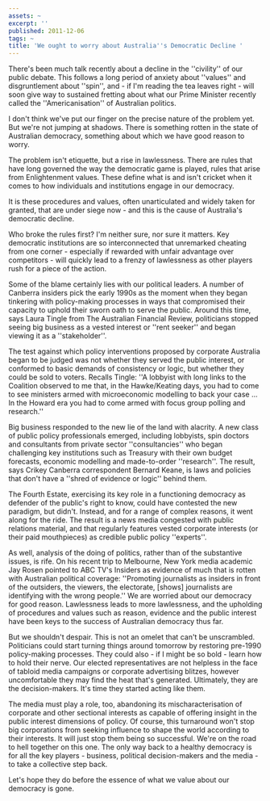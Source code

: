 ```yaml
---
assets: ~
excerpt: ''
published: 2011-12-06
tags: ~
title: 'We ought to worry about Australia''s Democratic Decline '
---
```

There's been much talk recently about a decline in the ''civility'' of our public debate. This follows a long period of anxiety about ''values'' and disgruntlement about ''spin'', and - if I'm reading the tea leaves right - will soon give way to sustained fretting about what our Prime Minister recently called the ''Americanisation'' of Australian politics.

I don't think we've put our finger on the precise nature of the problem yet. But we're not jumping at shadows. There is something rotten in the state of Australian democracy, something about which we have good reason to worry.

The problem isn't etiquette, but a rise in lawlessness. There are rules that have long governed the way the democratic game is played, rules that arise from Enlightenment values. These define what is and isn't cricket when it comes to how individuals and institutions engage in our democracy.

It is these procedures and values, often unarticulated and widely taken for granted, that are under siege now - and this is the cause of Australia's democratic decline.

Who broke the rules first? I'm neither sure, nor sure it matters. Key democratic institutions are so interconnected that unremarked cheating from one corner - especially if rewarded with unfair advantage over competitors - will quickly lead to a frenzy of lawlessness as other players rush for a piece of the action.

Some of the blame certainly lies with our political leaders. A number of Canberra insiders pick the early 1990s as the moment when they began tinkering with policy-making processes in ways that compromised their capacity to uphold their sworn oath to serve the public.
Around this time, says Laura Tingle from The Australian Financial Review, politicians stopped seeing big business as a vested interest or ''rent seeker'' and began viewing it as a ''stakeholder''.

The test against which policy interventions proposed by corporate Australia began to be judged was not whether they served the public interest, or conformed to basic demands of consistency or logic, but whether they could be sold to voters. Recalls Tingle: ''A lobbyist with long links to the Coalition observed to me that, in the Hawke/Keating days, you had to come to see ministers armed with microeconomic modelling to back your case … In the Howard era you had to come armed with focus group polling and research.''

Big business responded to the new lie of the land with alacrity. A new class of public policy professionals emerged, including lobbyists, spin doctors and consultants from private sector ''consultancies'' who began challenging key institutions such as Treasury with their own budget forecasts, economic modelling and made-to-order ''research''. The result, says Crikey Canberra correspondent Bernard Keane, is laws and policies that don't have a ''shred of evidence or logic'' behind them.

The Fourth Estate, exercising its key role in a functioning democracy as defender of the public's right to know, could have contested the new paradigm, but didn't. Instead, and for a range of complex reasons, it went along for the ride. The result is a news media congested with public relations material, and that regularly features vested corporate interests (or their paid mouthpieces) as credible public policy ''experts''.

As well, analysis of the doing of politics, rather than of the substantive issues, is rife. On his recent trip to Melbourne, New York media academic Jay Rosen pointed to ABC TV's Insiders as evidence of much that is rotten with Australian political coverage: ''Promoting journalists as insiders in front of the outsiders, the viewers, the electorate, [shows] journalists are identifying with the wrong people.''
We are worried about our democracy for good reason. Lawlessness leads to more lawlessness, and the upholding of procedures and values such as reason, evidence and the public interest have been keys to the success of Australian democracy thus far.

But we shouldn't despair. This is not an omelet that can't be unscrambled. Politicians could start turning things around tomorrow by restoring pre-1990 policy-making processes. They could also - if I might be so bold - learn how to hold their nerve. Our elected representatives are not helpless in the face of tabloid media campaigns or corporate advertising blitzes, however uncomfortable they may find the heat that's generated. Ultimately, they are the decision-makers. It's time they started acting like them.

The media must play a role, too, abandoning its mischaracterisation of corporate and other sectional interests as capable of offering insight in the public interest dimensions of policy. Of course, this turnaround won't stop big corporations from seeking influence to shape the world according to their interests. It will just stop them being so successful.
We're on the road to hell together on this one. The only way back to a healthy democracy is for all the key players - business, political decision-makers and the media - to take a collective step back. 

Let's hope they do before the essence of what we value about our democracy is gone.


